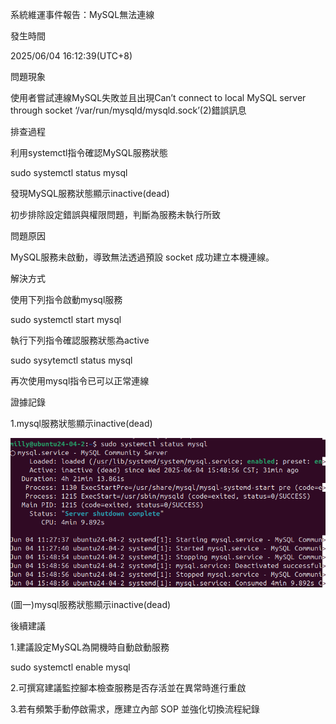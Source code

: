 系統維運事件報告：MySQL無法連線

發生時間

2025/06/04 16:12:39(UTC+8)


問題現象

使用者嘗試連線MySQL失敗並且出現Can’t connect to local MySQL server through socket ‘/var/run/mysqld/mysqld.sock’(2)錯誤訊息

排查過程

利用systemctl指令確認MySQL服務狀態

sudo systemctl status mysql

發現MySQL服務狀態顯示inactive(dead)

初步排除設定錯誤與權限問題，判斷為服務未執行所致


問題原因

MySQL服務未啟動，導致無法透過預設 socket 成功建立本機連線。


解決方式

使用下列指令啟動mysql服務

sudo systemctl start mysql

執行下列指令確認服務狀態為active

sudo sysytemctl status mysql

再次使用mysql指令已可以正常連線


證據記錄

1.mysql服務狀態顯示inactive(dead)

![mysql服務狀態顯示inactive(dead)](images/mysql_connect_failed.png)

(圖一)mysql服務狀態顯示inactive(dead)


後續建議

1.建議設定MySQL為開機時自動啟動服務

sudo systemctl enable mysql

2.可撰寫建議監控腳本檢查服務是否存活並在異常時進行重啟 

3.若有頻繁手動停啟需求，應建立內部 SOP 並強化切換流程紀錄